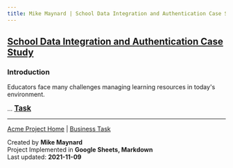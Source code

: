 ```yaml
---
title: Mike Maynard | School Data Integration and Authentication Case Study - Introduction
---
```

## [School Data Integration and Authentication Case Study](/school/)

### Introduction

Educators face many challenges managing learning resources in today's environment. 


 ... <BIG><B>[Task](task.html)</B> </BIG>







---
[Acme Project Home](./) | [Business Task](task.html)

Created by **Mike Maynard**<BR>
Project Implemented in **Google Sheets, Markdown**<BR>
Last updated:  **2021-11-09**

